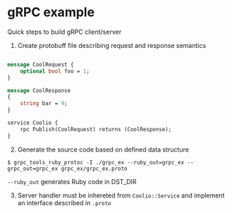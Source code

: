 # gRPC example

Quick steps to build gRPC client/server

1. Create protobuff file describing request and response semantics

```proto

message CoolRequest {
    optional bool foo = 1;
}

message CoolResponse
{
    string bar = 9;
}

service Coolio {
    rpc Publish(CoolRequest) returns (CoolResponse);
}

```

2. Generate the source code based on defined data structure

```
$ grpc_tools_ruby_protoc -I ./grpc_ex --ruby_out=grpc_ex --grpc_out=grpc_ex grpc_ex/grpc_ex.proto
```

`--ruby_out` generates Ruby code in DST_DIR

3. Server handler must be inhereted from `Coolio::Service` and implement an interface described in `.proto`
